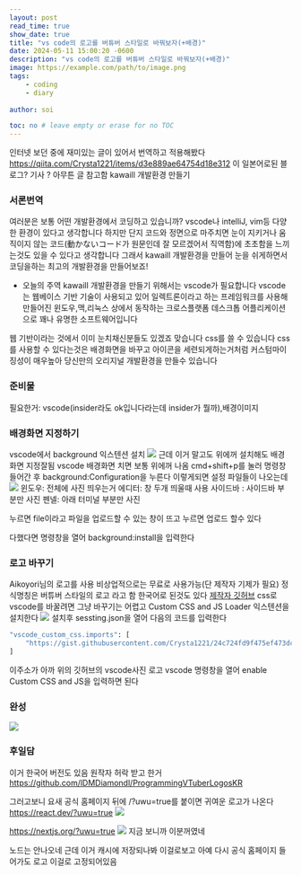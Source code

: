 ```yaml
---
layout: post
read_time: true
show_date: true
title: "vs code의 로고를 버튜버 스타일로 바꿔보자(+배경)"
date: 2024-05-11 15:00:20 -0600
description: "vs code의 로고를 버튜버 스타일로 바꿔보자(+배경)"
image: https://example.com/path/to/image.png
tags: 
    - coding
    - diary
 
author: soi

toc: no # leave empty or erase for no TOC
---
```


인터넷 보던 중에 재미있는 글이 있어서 번역하고 적용해봤다 
https://qiita.com/Crysta1221/items/d3e889ae64754d18e312
이 일본어로된 블로그? 기사 ? 아무튼 글 참고함
kawaill 개발환경 만들기 

### 서론번역
여러분은 보통 어떤 개발환경에서 코딩하고 있습니까?
vscode나 intelliJ, vim등 다양한 환경이 있다고 생각합니다 하지만 단지 코드와 정면으로 마주치면 눈이 지키거나 움직이지 않는 코드(動かないコード가 원문인데 잘 모르겠어서 직역함)에 초초함을 느끼는것도 있을 수 있다고 생각합니다 
그래서 kawaill 개발환경을 만들어 눈을 쉬게하면서 코딩을하는 최고의 개발환경을 만들어보죠!

- 오늘의 주역
kawaill 개발환경을 만들기 위해서는 vscode가 필요합니다 vscode는 웹베이스 기반 기술이 사용되고 있어 일렉트론이라고 하는 프레임워크를 사용해 만들어진 윈도우,맥,리눅스 상에서 동작하는 크로스플랫폼 데스크톱 어플리케이션으로 꽤나 유명한 소프트웨어입니다 

웹 기반이라는 것에서 이미 눈치채신분들도 있겠죠 맞습니다 css를 쓸 수 있습니다 
css를 사용할 수 있다는것은 배경화면을 바꾸고 아이콘을 세련되게하는거처럼 커스텀마이징성이 매우높아 당신만의 오리지널 개발환경을 만들수 있습니다 

### 준비물
필요한거: vscode(insider라도 ok입니다라는데 insider가 뭘까),배경이미지

### 배경화면 지정하기 
vscode에서 background 익스텐션 설치 
![](https://velog.velcdn.com/images/soijeongg/post/6664a34d-e608-4aca-ab84-e57ed77827d5/image.png)
근데 이거 말고도 위에꺼 설치해도 배경화면 지정잘됨
vscode 배경화면 치면 보통 위에꺼 나옴
cmd+shift+p를 눌러 명령창 들어간 후 background:Configuration을 누른다 
이렇게되면 설정 파일들이 나오는데 
![](https://velog.velcdn.com/images/soijeongg/post/7f7b88d5-7421-40e3-ab3b-a252511ecf7b/image.png)
윈도우: 전체에 사진 띄우는거 
에디터: 창 두개 띄울때 사용
사이드바 : 사이드바 부분만 사진
펜넬: 아래 터미널 부분만 사진

누르면 file이라고 파일을 업로드할 수 있는 창이 뜨고 누르면 업로드 할수 있다 

다했다면 명령창을 열어 background:install을 입력한다 

### 로고 바꾸기 
Aikoyori님의 로고를 사용
비상업적으로는 무료로 사용가능(단 제작자 기제가 필요)
정식명칭은 버튜버 스타일의 로고 라고 함 한국어로 된것도 있다 
[제작자 깃허브](https://github.com/Aikoyori/ProgrammingVTuberLogos/tree/main?tab=readme-ov-file)
css로 vscode를 바꿀려면 그냥 바꾸기는 어렵고 Custom CSS and JS Loader 익스텐션을 설치한다 
![](https://velog.velcdn.com/images/soijeongg/post/790c5e46-fbe5-4305-afe8-3fb061734492/image.png)
설치후 sessting.json을 열어 다음의 코드를 입력한다 
```bash
"vscode_custom_css.imports": [
    "https://gist.githubusercontent.com/Crysta1221/24c724fd9f475ef473dcf2c3d551b8c3/raw/a9e6920e39d78eeb43ea448d36a8eb215bbbbf35/style.css"
]
```
이주소가 아까 위의 깃허브의 vscode사진 로고 
vscode 명령창을 열어 enable Custom CSS and JS을 입력하면 된다 
### 완성
![](https://velog.velcdn.com/images/soijeongg/post/5c7db6bc-e306-4c4e-a94b-d43192b8ddb2/image.png)
### 후일담
이거 한국어 버전도 있음 원작자 허락 받고 한거
https://github.com/lDMDiamondl/ProgrammingVTuberLogosKR

그러고보니 요새 공식 홈페이지 뒤에 /?uwu=true를 붙이면 귀여운 로고가 나온다 
https://react.dev/?uwu=true
![](https://velog.velcdn.com/images/soijeongg/post/e74617a3-fde7-42d6-a780-618d6e7925cc/image.png)

https://nextjs.org/?uwu=true
![](https://velog.velcdn.com/images/soijeongg/post/945401f9-7576-4fc0-b13a-11e2c42f3e10/image.png)
지금 보니까 이분꺼였네 

노드는 안나오네 
근데 이거 캐시에 저장되나봐 이걸로보고 아예 다시 공식 홈페이지 들어가도 로고 이걸로 고정되어있음

